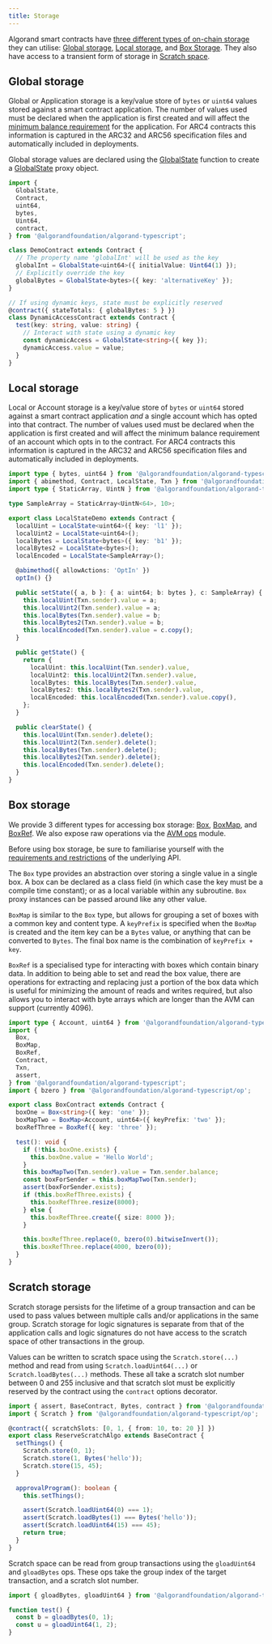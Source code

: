 ```yaml
---
title: Storage
---
```


Algorand smart contracts have [three different types of on-chain storage](https://dev.algorand.co/concepts/smart-contracts/storage/overview/)
they can utilise: [Global storage](#global-storage), [Local storage](#local-storage), and [Box Storage](#box-storage). They also have access to a transient form of storage in [Scratch space](#scratch-storage).

## Global storage

Global or Application storage is a key/value store of `bytes` or `uint64` values stored against a smart contract application. The number of values used must be declared when the application is first created and will affect the [minimum balance requirement](https://dev.algorand.co/concepts/smart-contracts/costs-constraints/#mbr) for the application. For ARC4 contracts this information is captured in the ARC32 and ARC56 specification files and automatically included in deployments.

Global storage values are declared using the [GlobalState](api/index/functions/GlobalState) function to create a [GlobalState](api/index/type-aliases/GlobalState) proxy object.

```ts
import {
  GlobalState,
  Contract,
  uint64,
  bytes,
  Uint64,
  contract,
} from '@algorandfoundation/algorand-typescript';

class DemoContract extends Contract {
  // The property name 'globalInt' will be used as the key
  globalInt = GlobalState<uint64>({ initialValue: Uint64(1) });
  // Explicitly override the key
  globalBytes = GlobalState<bytes>({ key: 'alternativeKey' });
}

// If using dynamic keys, state must be explicitly reserved
@contract({ stateTotals: { globalBytes: 5 } })
class DynamicAccessContract extends Contract {
  test(key: string, value: string) {
    // Interact with state using a dynamic key
    const dynamicAccess = GlobalState<string>({ key });
    dynamicAccess.value = value;
  }
}
```

## Local storage

Local or Account storage is a key/value store of `bytes` or `uint64` stored against a smart contract application _and_ a single account which has opted into that contract. The number of values used must be declared when the application is first created and will affect the minimum balance requirement of an account which opts in to the contract. For ARC4 contracts this information is captured in the ARC32 and ARC56 specification files and automatically included in deployments.

```ts
import type { bytes, uint64 } from '@algorandfoundation/algorand-typescript';
import { abimethod, Contract, LocalState, Txn } from '@algorandfoundation/algorand-typescript';
import type { StaticArray, UintN } from '@algorandfoundation/algorand-typescript/arc4';

type SampleArray = StaticArray<UintN<64>, 10>;

export class LocalStateDemo extends Contract {
  localUint = LocalState<uint64>({ key: 'l1' });
  localUint2 = LocalState<uint64>();
  localBytes = LocalState<bytes>({ key: 'b1' });
  localBytes2 = LocalState<bytes>();
  localEncoded = LocalState<SampleArray>();

  @abimethod({ allowActions: 'OptIn' })
  optIn() {}

  public setState({ a, b }: { a: uint64; b: bytes }, c: SampleArray) {
    this.localUint(Txn.sender).value = a;
    this.localUint2(Txn.sender).value = a;
    this.localBytes(Txn.sender).value = b;
    this.localBytes2(Txn.sender).value = b;
    this.localEncoded(Txn.sender).value = c.copy();
  }

  public getState() {
    return {
      localUint: this.localUint(Txn.sender).value,
      localUint2: this.localUint2(Txn.sender).value,
      localBytes: this.localBytes(Txn.sender).value,
      localBytes2: this.localBytes2(Txn.sender).value,
      localEncoded: this.localEncoded(Txn.sender).value.copy(),
    };
  }

  public clearState() {
    this.localUint(Txn.sender).delete();
    this.localUint2(Txn.sender).delete();
    this.localBytes(Txn.sender).delete();
    this.localBytes2(Txn.sender).delete();
    this.localEncoded(Txn.sender).delete();
  }
}
```

## Box storage

We provide 3 different types for accessing box storage: [Box](./api/index/functions/Box), [BoxMap](./api/index/functions/BoxMap), and [BoxRef](./api/index/functions/BoxRef). We also expose raw operations via the [AVM ops](./lg-ops) module.

Before using box storage, be sure to familiarise yourself with the [requirements and restrictions](https://dev.algorand.co/concepts/smart-contracts/storage/box/) of the underlying API.

The `Box` type provides an abstraction over storing a single value in a single box. A box can be declared as a class field (in which case the key must be a compile time constant); or as a local variable within any
subroutine. `Box` proxy instances can be passed around like any other value.

`BoxMap` is similar to the `Box` type, but allows for grouping a set of boxes with a common key and content type.
A `keyPrefix` is specified when the `BoxMap` is created and the item key can be a `Bytes` value, or anything that can be converted to `Bytes`. The final box name is the combination of `keyPrefix + key`.

`BoxRef` is a specialised type for interacting with boxes which contain binary data. In addition to being able to set and read the box value, there are operations for extracting and replacing just a portion of the box data which
is useful for minimizing the amount of reads and writes required, but also allows you to interact with byte arrays which are longer than the AVM can support (currently 4096).

```ts
import type { Account, uint64 } from '@algorandfoundation/algorand-typescript';
import {
  Box,
  BoxMap,
  BoxRef,
  Contract,
  Txn,
  assert,
} from '@algorandfoundation/algorand-typescript';
import { bzero } from '@algorandfoundation/algorand-typescript/op';

export class BoxContract extends Contract {
  boxOne = Box<string>({ key: 'one' });
  boxMapTwo = BoxMap<Account, uint64>({ keyPrefix: 'two' });
  boxRefThree = BoxRef({ key: 'three' });

  test(): void {
    if (!this.boxOne.exists) {
      this.boxOne.value = 'Hello World';
    }
    this.boxMapTwo(Txn.sender).value = Txn.sender.balance;
    const boxForSender = this.boxMapTwo(Txn.sender);
    assert(boxForSender.exists);
    if (this.boxRefThree.exists) {
      this.boxRefThree.resize(8000);
    } else {
      this.boxRefThree.create({ size: 8000 });
    }

    this.boxRefThree.replace(0, bzero(0).bitwiseInvert());
    this.boxRefThree.replace(4000, bzero(0));
  }
}
```

## Scratch storage

Scratch storage persists for the lifetime of a group transaction and can be used to pass values between multiple calls and/or applications in the same group. Scratch storage for logic signatures is separate from that of the application calls and logic signatures do not have access to the scratch space of other transactions in the group.

Values can be written to scratch space using the `Scratch.store(...)` method and read from using `Scratch.loadUint64(...)` or `Scratch.loadBytes(...)` methods. These all take a scratch slot number between 0 and 255 inclusive and that scratch slot must be explicitly reserved by the contract using the `contract` options decorator.

```ts
import { assert, BaseContract, Bytes, contract } from '@algorandfoundation/algorand-typescript';
import { Scratch } from '@algorandfoundation/algorand-typescript/op';

@contract({ scratchSlots: [0, 1, { from: 10, to: 20 }] })
export class ReserveScratchAlgo extends BaseContract {
  setThings() {
    Scratch.store(0, 1);
    Scratch.store(1, Bytes('hello'));
    Scratch.store(15, 45);
  }

  approvalProgram(): boolean {
    this.setThings();

    assert(Scratch.loadUint64(0) === 1);
    assert(Scratch.loadBytes(1) === Bytes('hello'));
    assert(Scratch.loadUint64(15) === 45);
    return true;
  }
}
```

Scratch space can be read from group transactions using the `gloadUint64` and `gloadBytes` ops. These ops take the group index of the target transaction, and a scratch slot number.

```ts
import { gloadBytes, gloadUint64 } from '@algorandfoundation/algorand-typescript/op';

function test() {
  const b = gloadBytes(0, 1);
  const u = gloadUint64(1, 2);
}
```
